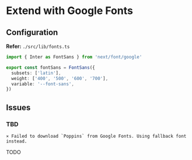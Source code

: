 # Extend with Google Fonts

## Configuration

**Refer:** `./src/lib/fonts.ts`

```ts
import { Inter as FontSans } from 'next/font/google'

export const fontSans = FontSans({
  subsets: ['latin'],
  weight: ['400', '500', '600', '700'],
  variable: '--font-sans',
})
```

<!--
{
  source: "/google-fonts/:path*",
  destination: "https://fonts.googleapis.com/:path*",
},
-->

<!--
Dynamic Font Loading

https://github.com/vercel/next.js/discussions/51358
https://borstch.com/snippet/dynamic-font-loading-with-nextjs-14
https://github.com/vercel/next.js/discussions/40345
https://seeratawan.me/blog/lazy-load-fonts-in-nextjs-with-web-components
https://stackoverflow.com/questions/71266063/nextjs-loading-font-from-database
-->

## Issues

### TBD

```log
⨯ Failed to download `Poppins` from Google Fonts. Using fallback font instead.
```

TODO
